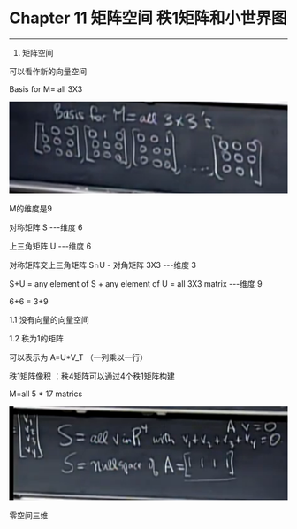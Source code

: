 # Chapter 11 矩阵空间 秩1矩阵和小世界图

---

1. 矩阵空间

可以看作新的向量空间

Basis for M= all 3X3

![](/assets/微信图片_20180114190739.png)

M的维度是9

对称矩阵 S ---维度 6

上三角矩阵 U ---维度 6

对称矩阵交上三角矩阵 S∩U - 对角矩阵 3X3 ---维度 3

S+U = any element of S + any element of U = all 3X3 matrix ---维度 9

6+6 = 3+9



1.1 没有向量的向量空间

1.2 秩为1的矩阵

可以表示为 A=U\*V\_T （一列乘以一行）

秩1矩阵像积 ：秩4矩阵可以通过4个秩1矩阵构建

M=all 5 \* 17 matrics

![](/assets/微信图片_20180114190747.png)

零空间三维






